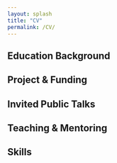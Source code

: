 ```yaml
---
layout: splash
title: "CV"
permalink: /CV/
---
```


## Education Background 

## Project & Funding

## Invited Public Talks

## Teaching & Mentoring

## Skills
